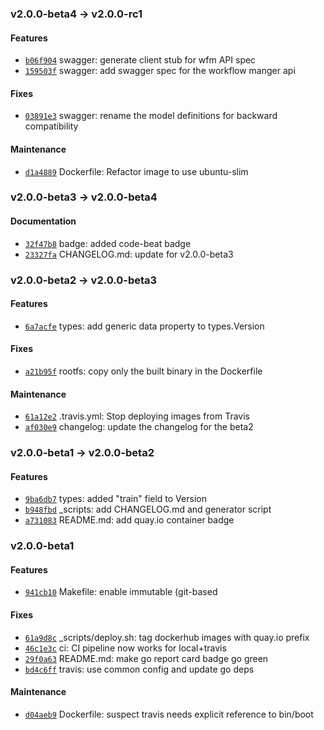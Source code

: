 ### v2.0.0-beta4 -> v2.0.0-rc1

#### Features

 - [`b06f904`](https://github.com/deis/workflow-manager/commit/b06f9049e0c215c707882ad5073700fd706a355f) swagger: generate client stub for wfm API spec
 - [`159503f`](https://github.com/deis/workflow-manager/commit/159503fa960ba1e77ed42332dd9276ea753bd9df) swagger: add swagger spec for the workflow manger api

#### Fixes

 - [`03891e3`](https://github.com/deis/workflow-manager/commit/03891e3bddbfe156005cd7f7ea7024a6e2860377) swagger: rename the model definitions for backward compatibility

#### Maintenance

 - [`d1a4889`](https://github.com/deis/workflow-manager/commit/d1a488933be8a808fd918e47ecd9a085eff17db3) Dockerfile: Refactor image to use ubuntu-slim

### v2.0.0-beta3 -> v2.0.0-beta4

#### Documentation

 - [`32f47b8`](https://github.com/deis/workflow-manager/commit/32f47b89c255d05cbcd084f068b09dec94f7ad7b) badge: added code-beat badge
 - [`23327fa`](https://github.com/deis/workflow-manager/commit/23327faf3659c7a127c300c1a139f8a1f08a26b5) CHANGELOG.md: update for v2.0.0-beta3

### v2.0.0-beta2 -> v2.0.0-beta3

#### Features

 - [`6a7acfe`](https://github.com/deis/workflow-manager/commit/6a7acfe9d13bb7c289d24e3f01b0029c10df0cec) types: add generic data property to types.Version

#### Fixes

 - [`a21b95f`](https://github.com/deis/workflow-manager/commit/a21b95fc764d444a19a375bb1fe99a5c98a67432) rootfs: copy only the built binary in the Dockerfile

#### Maintenance

 - [`61a12e2`](https://github.com/deis/workflow-manager/commit/61a12e2200c7082724fce80213547f04cf50d29e) .travis.yml: Stop deploying images from Travis
 - [`af030e9`](https://github.com/deis/workflow-manager/commit/af030e9bc7b7379ed15228b7ebbe8431674070c6) changelog: update the changelog for the beta2

### v2.0.0-beta1 -> v2.0.0-beta2

#### Features

 - [`9ba6db7`](https://github.com/deis/workflow-manager/commit/9ba6db795f8a490d760f11e48ef7070ca832fe22) types: added "train" field to Version
 - [`b948fbd`](https://github.com/deis/workflow-manager/commit/b948fbd63c93f4d80d928c966bc8679fdcef8cad) _scripts: add CHANGELOG.md and generator script
 - [`a731083`](https://github.com/deis/workflow-manager/commit/a7310831d52fcd9a3a5f937d0e27943488a29d13) README.md: add quay.io container badge

### v2.0.0-beta1

#### Features

 - [`941cb10`](https://github.com/deis/workflow-manager/commit/941cb102db4af4eb9cc3270af5220ab617c08a14) Makefile: enable immutable (git-based

#### Fixes

 - [`61a9d8c`](https://github.com/deis/workflow-manager/commit/61a9d8c11367e21b7f1f9f76708a517cb9828c61) _scripts/deploy.sh: tag dockerhub images with quay.io prefix
 - [`46c1e3c`](https://github.com/deis/workflow-manager/commit/46c1e3cc240c012b9ded3fb6434998135b24858e) ci: CI pipeline now works for local+travis
 - [`29f0a63`](https://github.com/deis/workflow-manager/commit/29f0a63b727b1fa10c811fd794254b577333ae81) README.md: make go report card badge go green
 - [`bd4c6ff`](https://github.com/deis/workflow-manager/commit/bd4c6ffe9150d24b5d29c7a311e46faba2068704) travis: use common config and update go deps

#### Maintenance

 - [`d04aeb9`](https://github.com/deis/workflow-manager/commit/d04aeb9bab83da21b91a4f93132e96fc664e0820) Dockerfile: suspect travis needs explicit reference to bin/boot
